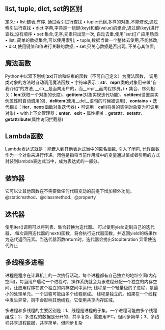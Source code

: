 ## list, tuple, dict, set的区别
定义:
•	list:链表,有序, 通过索引进行查找
•	tuple:元组,多样的对象,不能修改,通过索引进行查找
•	dict:字典,字典是一组键(key)和值(value)的组合,通过键(key)进行查找,没有顺序
•	set:集合,无序,元素只出现一次, 自动去重,使用”set([])”
应用场景:
•	list, 简单的数据集合,可以使用索引;
•	tuple,数据当做一个整体去使用,不能修改;
•	dict,使用键值和值进行关联的数据;
•	set,只关心数据是否出现, 不关心其位置;
## 魔法函数
Python中以双下划线(__xx__)开始和结束的函数（不可自己定义）为魔法函数， 调用类对象的方法时自动调用魔法函数
•	字符串表示：__str__、__repr__(类的对象用来做“自我介绍”的方法, __str__是面向用户的，而__repr__面向程序员。)
•	集合、序列相关：__len__(获取一个对象的长度)、__getitem__(对象实现迭代功能)、__setitem__(设置类实例属性时自动调用的)、__delitem__(使用__del__语句的时候被调用)、__contains__
•	迭代相关：__iter__、__next__(函数对象迭代器)
•	可调用：__call__(将类的实例对象变为可调用对象)
•	with上下文管理器：__enter__、__exit__
•	属性相关：__getattr__、__setattr__、__getattribute__(属性访问拦截器)
## Lambda函数
Lambda表达式就是：能嵌入到其他表达式当中的匿名函数, 引入了闭包, 允许函数作为一个对象来进行传递。闭包是指将当前作用域中的变量通过值或者引用的方式封装到lambda表达式当中，成为表达式的一部分。
## 装饰器
它可以让其他函数在不需要做任何代码变动的前提下增加额外功能。
@staticmathod、@classmethod、@property
## 迭代器
使用iter()调用可以将列表、集合转换为迭代器。
可以使用yield定制自己的迭代器， 每次调用迭代器的next()函数，将会执行迭代器函数，并返回yield的结果作为迭代返回元素。当迭代器函数return时，迭代器会抛出StopIteration 异常使迭代终止
## 多线程多进程
进程是程序在计算机上的一次执行活动。每个进程都有自己独立的地址空间(内存空间)，每当用户启动一个进程时，操作系统就会为该进程分配一个独立的内存空间，让应用程序在这个独立的内存空间中运行; 
线程是一个轻量级的子进程，是最小的处理单元。一个进程可能由多个线程组成。 线程是独立的。如果在一个线程中发生异常，则不会影响其他线程。它使用共享内存区域。

多进程和多线程的主要区别是：1、线程是进程的子集，一个进程可能由多个线程组成；2、多进程的数据是分开的，共享复杂，需要用IPC，但同步简单；3、多线程共享进程数据，共享简单，但同步复杂


